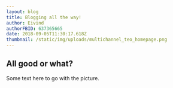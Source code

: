 ```yaml
---
layout: blog
title: Blogging all the way!
author: Eivind
authorFBID: 637365665
date: 2018-09-05T11:30:17.618Z
thumbnail: /static/img/uploads/multichannel_teo_homepage.png
---
```

## All good or what?
Some text here to go with the picture.
